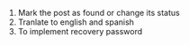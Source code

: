 1. Mark the post as found or change its status
2. Tranlate to english and spanish
3. To implement recovery password
